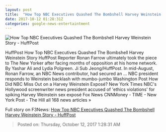 ```yaml
---
layout: post
title:  "How Top NBC Executives Quashed The Bombshell Harvey Weinstein Story - HuffPost"
date: 2017-10-12 01:28:31Z
categories: google-news-entertaintment
---
```


![How Top NBC Executives Quashed The Bombshell Harvey Weinstein Story - HuffPost](https://img.huffingtonpost.com/asset/59dec331200000d55408659a.png?cache=d4kykybjzz&ops=1910_1000)

HuffPost How Top NBC Executives Quashed The Bombshell Harvey Weinstein Story HuffPost Reporter Ronan Farrow ultimately took the piece to The New Yorker after facing months of opposition at his home network. By Yashar Ali and Lydia Polgreen. Ji Sub Jeong/HuffPost. In mid-August, Ronan Farrow, an NBC News contributor, had secured an ... NBC president responds to Weinstein backlash with mumbo-jumbo Washington Post How Did NBC Miss Out on a Harvey Weinstein Exposé? New York Times NBC's Hollywood screenwriter news president accused of 'ethics violations' for spiking Harvey Weinstein sex exposé Fox News CNNMoney - TIME - New York Post - The Hill all 168 news articles »


Full story on F3News: [How Top NBC Executives Quashed The Bombshell Harvey Weinstein Story - HuffPost](http://www.f3nws.com/n/hbQCjD)

> Posted on: Thursday, October 12, 2017 1:28:31 AM
